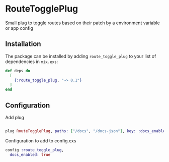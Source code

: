 # RouteTogglePlug

Small plug to toggle routes based on their patch by a environment variable or app config

## Installation

The package can be installed by adding `route_toggle_plug` to your list of dependencies in `mix.exs`:

```elixir
def deps do
  [
    {:route_toggle_plug, "~> 0.1"}
  ]
end
```

## Configuration

Add plug
```elixir

plug RouteTogglePlug, paths: ["/docs", "/docs-json"], key: :docs_enabled

```

Configuration to add to config.exs

```elixir
config :route_toggle_plug,
  docs_enabled: true
```

